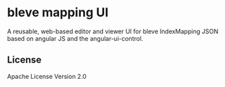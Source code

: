# bleve mapping UI

A reusable, web-based editor and viewer UI for bleve IndexMapping
JSON based on angular JS and the angular-ui-control.

## License

Apache License Version 2.0

